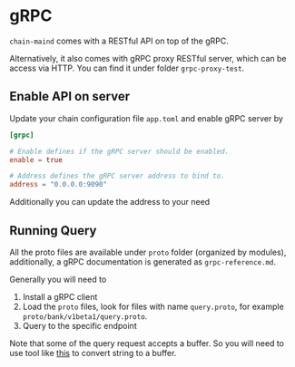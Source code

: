 # gRPC

`chain-maind` comes with a RESTful API on top of the gRPC.

Alternatively, it also comes with gRPC proxy RESTful server, which can be access via HTTP. You can find it under folder `grpc-proxy-test`.

## Enable API on server

Update your chain configuration file `app.toml` and enable gRPC server by
```toml
[grpc]

# Enable defines if the gRPC server should be enabled.
enable = true

# Address defines the gRPC server address to bind to.
address = "0.0.0.0:9090"
```

Additionally you can update the address to your need

## Running Query

All the proto files are available under `proto` folder (organized by modules), additionally, a gRPC documentation is generated as `grpc-reference.md`.

Generally you will need to
1. Install a gRPC client
2. Load the `proto` files, look for files with name `query.proto`, for example `proto/bank/v1beta1/query.proto`.
3. Query to the specific endpoint

Note that some of the query request accepts a buffer. So you will need to use tool like [this](https://repl.it/repls/BogusPreciousEvents#index.js) to convert string to a buffer.
